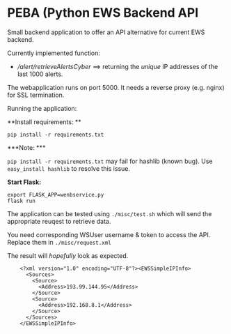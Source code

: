 # PEBA (Python EWS Backend API

Small backend application to offer an API alternative for current EWS backend. 

Currently implemented function: 

 - */alert/retrieveAlertsCyber* ==> returning the *unique* IP addresses of the last 1000 alerts. 


The webapplication runs on port 5000. It needs a reverse proxy (e.g. nginx) for SSL termination.


Running the application: 

**Install requirements: **

    pip install -r requirements.txt 



***Note: ***
	
`pip install -r requirements.txt`  may fail for hashlib (known bug). Use `easy_install hashlib` to resolve this issue. 

**Start Flask:**

    export FLASK_APP=wenbservice.py
    flask run

The application can be tested using `./misc/test.sh` which will send the appropriate reuqest to retrieve data. 


You need corresponding WSUser username & token to access the API. Replace them in `./misc/request.xml`

The result will *hopefully* look as expected.

        <?xml version="1.0" encoding="UTF-8"?><EWSSimpleIPInfo>
          <Sources>
            <Source>
              <Address>193.99.144.95</Address>
            </Source>
            <Source>
              <Address>192.168.8.1</Address>
            </Source>
          </Sources>
        </EWSSimpleIPInfo>